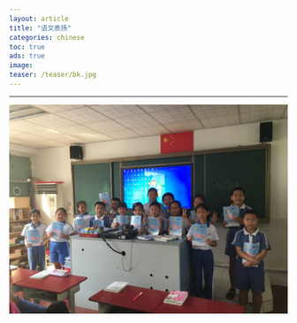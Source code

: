 ```yaml
---
layout: article
title: "语文表扬"
categories: chinese
toc: true
ads: true
image:
teaser: /teaser/bk.jpg
---
```


---



![df](https://github.com/storage201608/storage/blob/master/chenyifan2016/_posts/chinese/2016-09-23-20160923110933chinese.md/-4c48f208dc19c9d3.jpg?raw=true)


